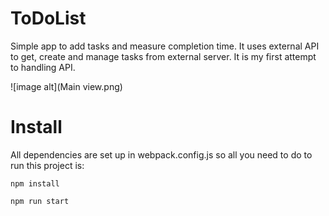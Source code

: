 # ToDoList

Simple app to add tasks and measure completion time. It uses external API to get, create and manage tasks from external server. It is my first attempt to handling API.

![image alt](Main view.png)

# Install

All dependencies are set up in webpack.config.js so all you need to do to run this project is:

```shell
npm install
```

```shell
npm run start
```
